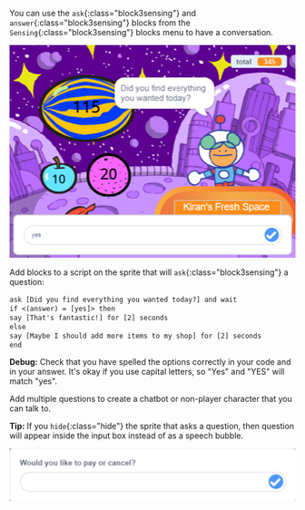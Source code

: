 
You can use the `ask`{:class="block3sensing"} and `answer`{:class="block3sensing"} blocks from the `Sensing`{:class="block3sensing"} blocks menu to have a conversation.

![Ask dialogue with yes as input](images/ask-answer.png)

Add blocks to a script on the sprite that will `ask`{:class="block3sensing"} a question:

```blocks3
ask [Did you find everything you wanted today?] and wait
if <(answer) = [yes]> then
say [That's fantastic!] for [2] seconds
else
say [Maybe I should add more items to my shop] for [2] seconds
end
```

**Debug:** Check that you have spelled the options correctly in your code and in your answer. It's okay if you use capital letters, so "Yes" and "YES" will match "yes".

Add multiple questions to create a chatbot or non-player character that you can talk to.

**Tip:** If you `hide`{:class="hide"} the sprite that asks a question, then question will appear inside the input box instead of as a speech bubble.

![Ask dialogue with question inside](images/ask-hidden-sprite.png)

